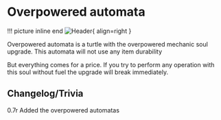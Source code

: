 # Overpowered automata

!!! picture inline end
    ![Header](){ align=right }

Overpowered automata is a turtle with the overpowered mechanic soul upgrade. This automata will not use any item durability

But everything comes for a price. If you try to perform any operation with this soul without fuel the upgrade will break immediately.

## Changelog/Trivia

0.7r
Added the overpowered automatas
